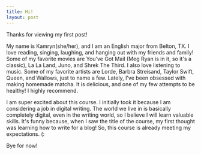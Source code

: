 ```yaml
---
title: Hi!
layout: post
---
```


Thanks for viewing my first post!

My name is Kamryn(she/her), and I am an English major from Belton, TX. I love reading, singing, laughing, and hanging out with my friends and family! Some of my favorite movies are You've Got Mail (Meg Ryan is in it, so it's a classic), La La Land, Juno, and Shrek The Third. I also love listening to music. Some of my favorite artists are Lorde, Barbra Streisand, Taylor Swift, Queen, and Wallows, just to name a few.
Lately, I've been obsessed with making homemade matcha. It is delicious, and one of my few attempts to be healthy! I highly recommend. 

I am super excited about this course. I initially took it because I am considering a job in digital writing. The world we live in is basically completely digital, even in the writing world, so I believe I will learn valuable skills. It's funny because, when I saw the title of the course, my first thought was learning how to write for a blog! So, this course is already meeting my expectations. (: 

Bye for now!
